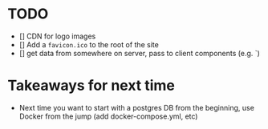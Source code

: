 # TODO

- [] CDN for logo images
- [] Add a `favicon.ico` to the root of the site
- [] get data from somewhere on server, pass to client components (e.g. `<TeamSelect options={team.prettyName} />)

# Takeaways for next time

- Next time you want to start with a postgres DB from the beginning, use Docker from the jump (add docker-compose.yml, etc)
